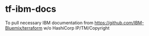 # tf-ibm-docs
To pull necessary IBM documentation from https://github.com/IBM-Bluemix/terraform w/o HashiCorp IP/TM/Copyright
